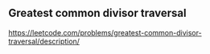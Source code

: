 ## Greatest common divisor traversal
https://leetcode.com/problems/greatest-common-divisor-traversal/description/
